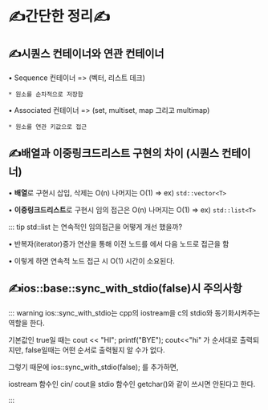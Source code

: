 # ✍**간단한 정리**✍

## ✍시퀀스 컨테이너와 연관 컨테이너
• Sequence 컨테이너 => (벡터, 리스트 데크)

    * 원소를 순차적으로 저장함

• Associated 컨테이너 => (set, multiset, map 그리고 multimap)

    * 원소를 연관 키값으로 접근

## ✍배열과 이중링크드리스트 구현의 차이 (시퀀스 컨테이너)
• **배열**로 구현시 삽입, 삭제는 O(n) 나머지는 O(1) ⇒ ex) `std::vector<T>`

• **이중링크드리스트**로 구현시 임의 접근은 O(n) 나머지는 O(1) ⇒ ex) `std::list<T>`

::: tip std::list<T> 는 연속적인 임의접근을 어떻게 개선 했을까?

• 반복자(iterator)증가 연산을 통해 이전 노드를 에서 다음 노드로 접근을 함

• 이렇게 하면 연속적 노드 접근 시 O(1) 시간이 소요된다.

## ✍ios::base::sync_with_stdio(false)시 주의사항

::: warning ios::sync_with_stdio는 cpp의 iostream을 c의 stdio와 동기화시켜주는 역할을 한다.

기본값인 true일 때는 cout << "HI"; printf("BYE"); cout<<"hi" 가 순서대로 출력되지만, false일때는 어떤 순서로 출력될지 알 수가 없다.

그렇기 때문에 ios::sync_with_stdio(false); 를 추가하면,

iostream 함수인 cin/ cout을 stdio 함수인 getchar()와 같이 쓰시면 안된다고 한다.

:::